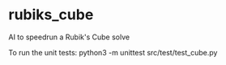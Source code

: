 # rubiks_cube
AI to speedrun a Rubik's Cube solve

To run the unit tests:
python3 -m unittest src/test/test_cube.py